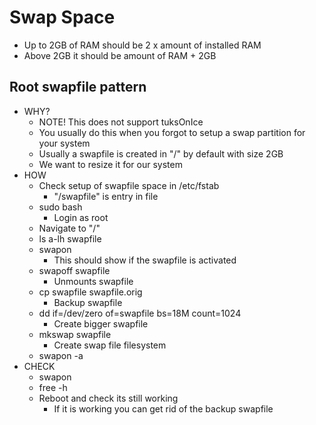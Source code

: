 # Swap Space
* Up to 2GB of RAM should be 2 x amount of installed RAM
* Above 2GB it should be amount of RAM + 2GB

## Root swapfile pattern
* WHY?
  * NOTE! This does not support tuksOnIce
  * You usually do this when you forgot to setup a swap partition for your system
  * Usually a swapfile is created in "/" by default with size 2GB
  * We want to resize it for our system
* HOW
  * Check setup of swapfile space in /etc/fstab
    * "/swapfile" is entry in file
  * sudo bash
    * Login as root
  * Navigate to "/"
  * ls a-lh swapfile
  * swapon
    * This should show if the swapfile is activated
  * swapoff swapfile
    * Unmounts swapfile
  * cp swapfile swapfile.orig
    * Backup swapfile
  * dd if=/dev/zero of=swapfile bs=18M count=1024
    * Create bigger swapfile
  * mkswap swapfile
    * Create swap file filesystem
  * swapon -a
* CHECK
  * swapon
  * free -h
  * Reboot and check its still working
    * If it is working you can get rid of the backup swapfile
